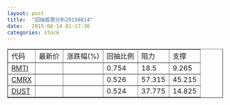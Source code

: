 ```yaml
---
layout: post
title:  "回抽股票分析20150814"
date:   2015-08-14 01:17:36
categories: stock
---
```

<script type="text/javascript">
var stockList = []
stockList.push('gb_rmti');
stockList.push('gb_cmrx');
stockList.push('gb_dust');
</script>
<table border="1">
 <tr>
 <td>代码</td>
 <td>最新价</td>
 <td>涨跌幅(%)</td>
 <td>回抽比例</td>
 <td>阻力</td>
 <td>支撑</td>
</tr>
  <tr id="rmti">
  <td><a href="http://stock.finance.sina.com.cn/usstock/quotes/RMTI.html" target="_blank">RMTI</a></td><td></td><td></td><td>0.754</td><td>18.5</td><td>9.265</td></tr>
  <tr id="cmrx">
  <td><a href="http://stock.finance.sina.com.cn/usstock/quotes/CMRX.html" target="_blank">CMRX</a></td><td></td><td></td><td>0.526</td><td>57.315</td><td>45.215</td></tr>
  <tr id="dust">
  <td><a href="http://stock.finance.sina.com.cn/usstock/quotes/DUST.html" target="_blank">DUST</a></td><td></td><td></td><td>0.524</td><td>37.775</td><td>14.825</td></tr>
</table>
